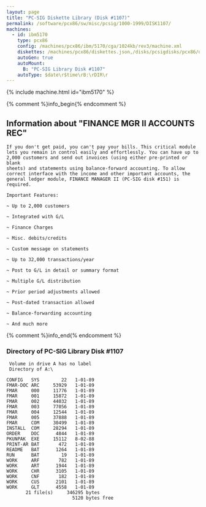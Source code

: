 ```yaml
---
layout: page
title: "PC-SIG Diskette Library (Disk #1107)"
permalink: /software/pcx86/sw/misc/pcsig/1000-1999/DISK1107/
machines:
  - id: ibm5170
    type: pcx86
    config: /machines/pcx86/ibm/5170/cga/1024kb/rev3/machine.xml
    diskettes: /machines/pcx86/diskettes.json,/disks/pcsigdisks/pcx86/diskettes.json
    autoGen: true
    autoMount:
      B: "PC-SIG Library Disk #1107"
    autoType: $date\r$time\rB:\rDIR\r
---
```


{% include machine.html id="ibm5170" %}

{% comment %}info_begin{% endcomment %}

## Information about "FINANCE MGR II ACCOUNTS REC"

    If you don't get paid, you can't pay your bills. This critical module
    lets you remain in control easily and effortlessly. You can have up to
    2,000 customers and send out invoices (using either pre-printed or blank
    sheets) and statements using balance-forward accounting. To allow
    correct interface with the income and other important accounts, the
    general ledger module, FINANCE MANAGER II (PC-SIG disk #151) is
    required.
    
    Important Features:
    
    ~ Up to 2,000 customers
    
    ~ Integrated with G/L
    
    ~ Finance Charges
    
    ~ Misc. debits/credits
    
    ~ Custom message on statements
    
    ~ Up to 32,000 transactions/year
    
    ~ Post to G/L in detail or summary format
    
    ~ Multiple G/L distribution
    
    ~ Prior period adjustments allowed
    
    ~ Post-dated transaction allowed
    
    ~ Balance-forwarding accounting
    
    ~ And much more
{% comment %}info_end{% endcomment %}


### Directory of PC-SIG Library Disk #1107

     Volume in drive A has no label
     Directory of A:\

    CONFIG   SYS        22   1-01-89
    FMAR-DOC ARC     53929   1-01-89
    FMAR     000     11776   1-01-89
    FMAR     001     15872   1-01-89
    FMAR     002     44032   1-01-89
    FMAR     003     77056   1-01-89
    FMAR     004     12544   1-01-89
    FMAR     005     37888   1-01-89
    FMAR     COM     30499   1-01-89
    INSTALL  COM     28294   1-01-89
    ORDER    DOC      4844   1-01-89
    PKUNPAK  EXE     15112   8-02-88
    PRINT-AR BAT       472   1-01-89
    README   BAT      1264   1-01-89
    RUN      BAT        19   1-01-89
    WORK     ARF       782   1-01-89
    WORK     ART      1944   1-01-89
    WORK     CHR      3105   1-01-89
    WORK     CNF       182   1-01-89
    WORK     CUS      2101   1-01-89
    WORK     GLT      4558   1-01-89
           21 file(s)     346295 bytes
                            5120 bytes free
